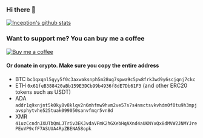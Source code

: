 ### Hi there 👋

[![Inception's github stats](https://github-readme-stats.vercel.app/api?username=0xInception&show_icons=true&theme=dark)](https://github.com/anuraghazra/github-readme-stats)

### Want to support me? You can buy me a coffee
[![Buy me a coffee](https://www.buymeacoffee.com/assets/img/guidelines/download-assets-sm-3.svg)](https://www.buymeacoffee.com/inceptiondev)

#### Or donate in crypto. **Make sure you copy the entire address**
- BTC `bc1qxqnl5gyy5f0c3axwaksnph5m28ug7spwa9c5pw8frk3wd9y6scjqnj7ckc`
- ETH `0x61feB388420aBb159E3DCb99b4936f8dE7Db61F3` (and other ERC20 tokens such as USDT)
- ADA `addr1q9xnjnt5k0ky8v8klqv2n6mhfmw9hvm2ve57s7s4nmctsvkvhdm0f0tu9h3mpjavsphytvhe525tuak099050sanvfmqr5vn8d`
- XMR `41uzCcndnJXUTbQmLJTriv3EKJvdaVFmK2hGXebHqAXnd4aUKNYxQx8dMVW2JNMYJrePEuVP9cfF7ASUUA4RpZBENA58opk`
